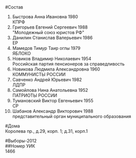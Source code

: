 #Состав  
1. Быстрова Анна Ивановна 1980  
    КПРФ  
2. Григорьев Евгений Сергеевич 1988  
    "Молодежный союз юристов РФ"  
3. Данилин Станислав Валерьевич 1986  
    ЕР  
4. Мамедов Тимур Таир оглы 1979  
    ЯБЛОКО  
5. Новиков Владимир Николаевич 1954  
    Российская партия пенсионеров за справедливость  
6. Новикова Людмила Александровна 1960  
    КОММУНИСТЫ РОССИИ  
7. Савченко Андрей Юрьевич 1982  
    ЛДПР  
8. Самойлова Нина Анатольевна 1952  
    ПАТРИОТЫ РОССИИ  
9. Тумановский Виктор Евгеньевич 1955  
    СР  
10. Шабанов Александр Викторович 1988  
    представительный орган муниципального образования  
  
#Дома  
Королева пр., д.29, корп. 1; д.31, корп.1  
  
#Выборы-2012  
##Номер УИК  
1466  
